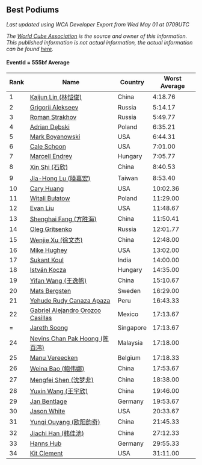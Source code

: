 ## Best Podiums

*Last updated using WCA Developer Export from Wed May 01 at 0709UTC*

*The [World Cube Association](https://www.worldcubeassociation.org) is the source and owner of this information. This published information is not actual information, the actual information can be found [here](https://www.worldcubeassociation.org/results).*

#### EventId = 555bf Average

|Rank|Name|Country|Worst Average|  
|--|--|--|--|  
|1|[Kaijun Lin (林恺俊)](https://www.worldcubeassociation.org/persons/2013LINK01)|China|4:18.76|  
|2|[Grigorii Alekseev](https://www.worldcubeassociation.org/persons/2015ALEK01)|Russia|5:14.17|  
|3|[Roman Strakhov](https://www.worldcubeassociation.org/persons/2012STRA02)|Russia|5:49.77|  
|4|[Adrian Dębski](https://www.worldcubeassociation.org/persons/2017DEBS01)|Poland|6:35.21|  
|5|[Mark Boyanowski](https://www.worldcubeassociation.org/persons/2014BOYA01)|USA|6:44.31|  
|6|[Cale Schoon](https://www.worldcubeassociation.org/persons/2014SCHO02)|USA|7:01.00|  
|7|[Marcell Endrey](https://www.worldcubeassociation.org/persons/2007ENDR01)|Hungary|7:05.77|  
|8|[Xin Shi (石欣)](https://www.worldcubeassociation.org/persons/2010SHIX01)|China|8:40.53|  
|9|[Jia-Hong Lu (陸嘉宏)](https://www.worldcubeassociation.org/persons/2007LUJI01)|Taiwan|8:53.40|  
|10|[Cary Huang](https://www.worldcubeassociation.org/persons/2015HUAN48)|USA|10:02.36|  
|11|[Witali Bułatow](https://www.worldcubeassociation.org/persons/2015BUAT01)|Poland|11:29.00|  
|12|[Evan Liu](https://www.worldcubeassociation.org/persons/2009LIUE01)|USA|11:48.67|  
|13|[Shenghai Fang (方胜海)](https://www.worldcubeassociation.org/persons/2016FANG01)|China|11:50.41|  
|14|[Oleg Gritsenko](https://www.worldcubeassociation.org/persons/2011GRIT01)|Russia|12:01.77|  
|15|[Wenjie Xu (徐文杰)](https://www.worldcubeassociation.org/persons/2016XUWE02)|China|12:48.00|  
|16|[Mike Hughey](https://www.worldcubeassociation.org/persons/2007HUGH01)|USA|13:02.00|  
|17|[Sukant Koul](https://www.worldcubeassociation.org/persons/2014KOUL01)|India|14:00.00|  
|18|[István Kocza](https://www.worldcubeassociation.org/persons/2005KOCZ01)|Hungary|14:35.00|  
|19|[Yifan Wang (王逸帆)](https://www.worldcubeassociation.org/persons/2017WANY29)|China|15:10.67|  
|20|[Mats Bergsten](https://www.worldcubeassociation.org/persons/2008BERG04)|Sweden|16:29.00|  
|21|[Yehude Rudy Canaza Apaza](https://www.worldcubeassociation.org/persons/2013APAZ01)|Peru|16:43.33|  
|22|[Gabriel Alejandro Orozco Casillas](https://www.worldcubeassociation.org/persons/2008CASI01)|Mexico|17:13.67|  
|=|[Jareth Soong](https://www.worldcubeassociation.org/persons/2016SOON01)|Singapore|17:13.67|  
|24|[Nevins Chan Pak Hoong (陈百鸿)](https://www.worldcubeassociation.org/persons/2010CHAN20)|Malaysia|17:18.00|  
|25|[Manu Vereecken](https://www.worldcubeassociation.org/persons/2010VERE01)|Belgium|17:18.33|  
|26|[Weina Bao (鲍伟娜)](https://www.worldcubeassociation.org/persons/2015BAOW01)|China|17:53.67|  
|27|[Mengfei Shen (沈梦非)](https://www.worldcubeassociation.org/persons/2018SHEN07)|China|18:38.00|  
|28|[Yuxin Wang (王宇欣)](https://www.worldcubeassociation.org/persons/2009WANG62)|China|19:46.00|  
|29|[Jan Bentlage](https://www.worldcubeassociation.org/persons/2010BENT01)|Germany|19:53.67|  
|30|[Jason White](https://www.worldcubeassociation.org/persons/2016WHIT16)|USA|20:33.67|  
|31|[Yunqi Ouyang (欧阳韵奇)](https://www.worldcubeassociation.org/persons/2007YUNQ01)|China|21:45.33|  
|32|[Jiachi Han (韩佳池)](https://www.worldcubeassociation.org/persons/2014HANJ02)|China|27:12.33|  
|33|[Hanns Hub](https://www.worldcubeassociation.org/persons/2013HUBH01)|Germany|29:55.33|  
|34|[Kit Clement](https://www.worldcubeassociation.org/persons/2008CLEM01)|USA|31:11.00|  
